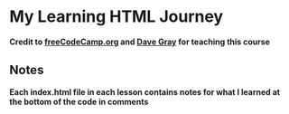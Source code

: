 # My Learning HTML Journey
**Credit to [freeCodeCamp.org](https://www.freecodecamp.org/) and [Dave Gray](https://www.youtube.com/davegrayteachescode) for teaching this course**
## Notes
**Each index.html file in each lesson contains notes for what I learned at the bottom of the code in comments**
